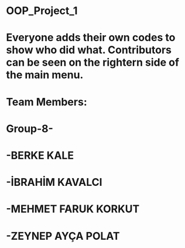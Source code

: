 # OOP_Project_1
# Everyone adds their own codes to show who did what. Contributors can be seen on the rightern side of the main menu. 
# Team Members:
# Group-8-
# -BERKE KALE
# -İBRAHİM KAVALCI
# -MEHMET FARUK KORKUT
# -ZEYNEP AYÇA POLAT
